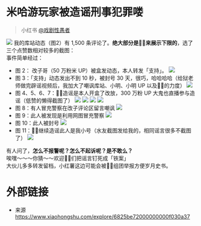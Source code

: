 # 米哈游玩家被造谣刑事犯罪喽
> 小红书 [@戏剧性愚者](https://www.xiaohongshu.com/user/profile/66ffe613000000001d032a70)

![](https://raw.githubusercontent.com/bxx-114514/iming-blog/refs/heads/main/evil-of-kurogames/images/xhs_6825be72000000000f030a37/1.jpg)
我的库站动态（图2）有 1,500 条评论了。**绝大部分是👖🐩来展示下限的**，选了三个点赞数相对较多的截图：\
事件简单经过：
* 图 2： 改子哥（50 万粉米 UP）被盒发动态，本人转发「支持」。 ![](https://raw.githubusercontent.com/bxx-114514/iming-blog/refs/heads/main/evil-of-kurogames/images/xhs_6825be72000000000f030a37/2.jpg)
* 图 3：「支持」动态发出不到 10 秒，被封号 30 天，很巧，哈哈哈哈（给狱老师做完辟谣视频后，我加大了嘲讽库站、小明、小明 UP 以及👖🐩的力度） ![](https://raw.githubusercontent.com/bxx-114514/iming-blog/refs/heads/main/evil-of-kurogames/images/xhs_6825be72000000000f030a37/3.jpg)
* 图 4、5、6、7：👖🐩造谣是本人开盒了改放，300 万粉 UP 大鬼也直播参与造谣（低赞的懒得截图了） ![](https://raw.githubusercontent.com/bxx-114514/iming-blog/refs/heads/main/evil-of-kurogames/images/xhs_6825be72000000000f030a37/4.jpg) ![](https://raw.githubusercontent.com/bxx-114514/iming-blog/refs/heads/main/evil-of-kurogames/images/xhs_6825be72000000000f030a37/5.jpg) ![](https://raw.githubusercontent.com/bxx-114514/iming-blog/refs/heads/main/evil-of-kurogames/images/xhs_6825be72000000000f030a37/6.jpg) ![](https://raw.githubusercontent.com/bxx-114514/iming-blog/refs/heads/main/evil-of-kurogames/images/xhs_6825be72000000000f030a37/7.jpg)
* 图 8：有人冒充警察在改子评论区留言嘲讽 ![](https://raw.githubusercontent.com/bxx-114514/iming-blog/refs/heads/main/evil-of-kurogames/images/xhs_6825be72000000000f030a37/8.jpg)
* 图 9：此人被发现是利用网图冒充警察 ![](https://raw.githubusercontent.com/bxx-114514/iming-blog/refs/heads/main/evil-of-kurogames/images/xhs_6825be72000000000f030a37/9.jpg)
* 图 10：此人被封号 ![](https://raw.githubusercontent.com/bxx-114514/iming-blog/refs/heads/main/evil-of-kurogames/images/xhs_6825be72000000000f030a37/10.jpg)
* 图 11：👖🐩继续造谣此人是我小号（水友截图发给我的，相同谣言很多不截图了） ![](https://raw.githubusercontent.com/bxx-114514/iming-blog/refs/heads/main/evil-of-kurogames/images/xhs_6825be72000000000f030a37/11.jpg)

有人问了，**怎么不报警呢？怎么不起诉呢？是不敢么？**\
唉嘿～～～你猜～～欢迎👖🐩们把谣言钉死成「铁案」\
大伙儿多多转发留档，小红薯这边可能会被👖🐩组团举报方便岁月史书。

# 外部链接
* 来源 https://www.xiaohongshu.com/explore/6825be72000000000f030a37
